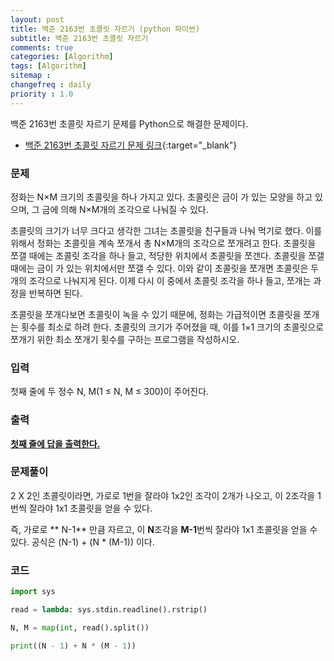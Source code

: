 ```yaml
---
layout: post
title: 백준 2163번 초콜릿 자르기 (python 파이썬)
subtitle: 백준 2163번 초콜릿 자르기
comments: true
categories: [Algorithm]
tags: [Algorithm]
sitemap :
changefreq : daily
priority : 1.0
---
```

백준 2163번 초콜릿 자르기 문제를 Python으로 해결한 문제이다.  

* [백준 2163번 초콜릿 자르기 문제 링크](https://www.acmicpc.net/problem/2163){:target="_blank"}


### 문제 
정화는 N×M 크기의 초콜릿을 하나 가지고 있다. 초콜릿은 금이 가 있는 모양을 하고 있으며, 그 금에 의해 N×M개의 조각으로 나눠질 수 있다.

초콜릿의 크기가 너무 크다고 생각한 그녀는 초콜릿을 친구들과 나눠 먹기로 했다. 이를 위해서 정화는 초콜릿을 계속 쪼개서 총 N×M개의 조각으로 쪼개려고 한다. 초콜릿을 쪼갤 때에는 초콜릿 조각을 하나 들고, 적당한 위치에서 초콜릿을 쪼갠다. 초콜릿을 쪼갤 때에는 금이 가 있는 위치에서만 쪼갤 수 있다. 이와 같이 초콜릿을 쪼개면 초콜릿은 두 개의 조각으로 나눠지게 된다. 이제 다시 이 중에서 초콜릿 조각을 하나 들고, 쪼개는 과정을 반복하면 된다.

초콜릿을 쪼개다보면 초콜릿이 녹을 수 있기 때문에, 정화는 가급적이면 초콜릿을 쪼개는 횟수를 최소로 하려 한다. 초콜릿의 크기가 주어졌을 때, 이를 1×1 크기의 초콜릿으로 쪼개기 위한 최소 쪼개기 횟수를 구하는 프로그램을 작성하시오.


### 입력
첫째 줄에 두 정수 N, M(1 ≤ N, M ≤ 300)이 주어진다.


### 출력
**<u>첫째 줄에 답을 출력한다.</u>**


### 문제풀이
2 X 2인 초콜릿이라면, 가로로 1번을 잘라야 1x2인 조각이 2개가 나오고, 이 2조각을 1번씩 잘라야 1x1 초콜릿을 얻을 수 있다.

즉, 가로로 ** N-1** 만큼 자르고, 이 **N**조각을 **M-1**번씩 잘라야 1x1 초콜릿을 얻을 수 있다. 공식은 (N-1) + (N * (M-1)) 이다.


### 코드
```python
import sys

read = lambda: sys.stdin.readline().rstrip()

N, M = map(int, read().split())

print((N - 1) + N * (M - 1))
```